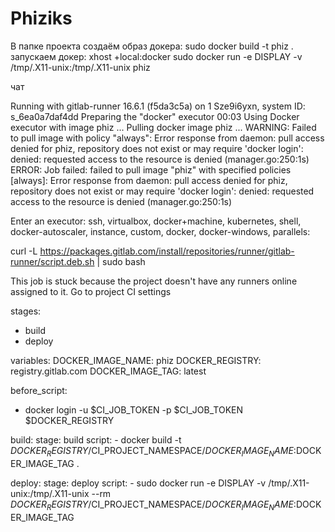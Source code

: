 # Phiziks
В папке проекта создаём образ докера:
  sudo docker build -t phiz .
запускаем докер:
  xhost +local:docker
  sudo docker run -e DISPLAY -v /tmp/.X11-unix:/tmp/.X11-unix phiz


чат

Running with gitlab-runner 16.6.1 (f5da3c5a)
  on 1 Sze9i6yxn, system ID: s_6ea0a7daf4dd
Preparing the "docker" executor 00:03
Using Docker executor with image phiz ...
Pulling docker image phiz ...
WARNING: Failed to pull image with policy "always": Error response from daemon: pull access denied for phiz, repository does not exist or may require 'docker login': denied: requested access to the resource is denied (manager.go:250:1s)
ERROR: Job failed: failed to pull image "phiz" with specified policies [always]: Error response from daemon: pull access denied for phiz, repository does not exist or may require 'docker login': denied: requested access to the resource is denied (manager.go:250:1s)

Enter an executor: ssh, virtualbox, docker+machine, kubernetes, shell, docker-autoscaler, instance, custom, docker, docker-windows, parallels:


curl -L https://packages.gitlab.com/install/repositories/runner/gitlab-runner/script.deb.sh | sudo bash


This job is stuck because the project doesn't have any runners online assigned to it.
Go to project CI settings


stages:
  - build
  - deploy

variables:
  DOCKER_IMAGE_NAME: phiz
  DOCKER_REGISTRY: registry.gitlab.com
  DOCKER_IMAGE_TAG: latest

before_script:
  - docker login -u $CI_JOB_TOKEN -p $CI_JOB_TOKEN $DOCKER_REGISTRY

build:
  stage: build
  script:
    - docker build -t $DOCKER_REGISTRY/$CI_PROJECT_NAMESPACE/$DOCKER_IMAGE_NAME:$DOCKER_IMAGE_TAG .

deploy:
  stage: deploy
  script:
    - sudo docker run -e DISPLAY -v /tmp/.X11-unix:/tmp/.X11-unix --rm $DOCKER_REGISTRY/$CI_PROJECT_NAMESPACE/$DOCKER_IMAGE_NAME:$DOCKER_IMAGE_TAG
